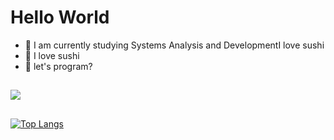 <h1>Hello World</h1>


- 🌱 I am currently studying Systems Analysis and DevelopmentI love sushi
- 🍣 I love sushi
- 👊 let's program?

##

<picture>
<source 
  srcset="https://github-readme-stats.vercel.app/api?username=joaocesarz&show_icons=true&theme=dark"
  media="(prefers-color-scheme: dark)"
/>
<source
  srcset="https://github-readme-stats.vercel.app/api?username=joaocesarz&show_icons=true"
  media="(prefers-color-scheme: light), (prefers-color-scheme: no-preference)"
/>
<img src="https://github-readme-stats.vercel.app/api?username=joaocesarz&show_icons=true" />
</picture>

##


##

[![Top Langs](https://github-readme-stats.vercel.app/api/top-langs/?username=joaocesarz&layout=compact)](https://github.com/anuraghazra/github-readme-stats)

